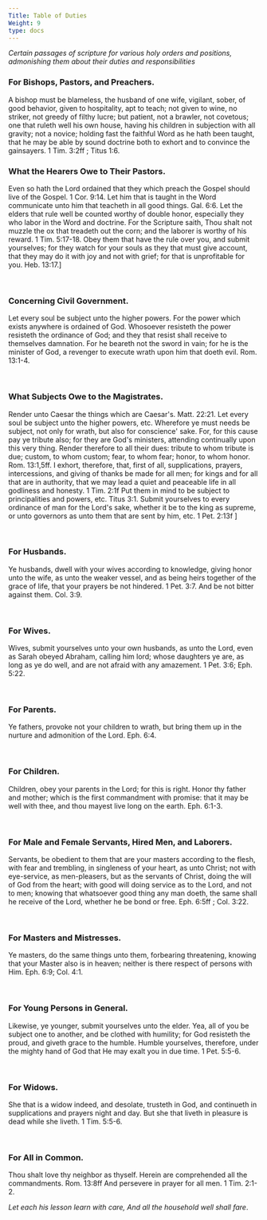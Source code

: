 ```yaml
---
Title: Table of Duties
Weight: 9
type: docs
---
```


<span class="text-2xl">*Certain passages of scripture for various holy orders and positions, admonishing them about their duties and responsibilities*</span>

### For Bishops, Pastors, and Preachers.

A bishop must be blameless, the husband of one wife, vigilant, sober, of good behavior, given to hospitality, apt to teach; not given to wine, no striker, not greedy of filthy lucre; but patient, not a brawler, not covetous; one that ruleth well his own house, having his children in subjection with all gravity; not a novice; holding fast the faithful Word as he hath been taught, that he may be able by sound doctrine both to exhort and to convince the gainsayers. 1 Tim. 3:2ff ; Titus 1:6.

### What the Hearers Owe to Their Pastors.

Even so hath the Lord ordained that they which preach the Gospel should live of the Gospel. 1 Cor. 9:14. Let him that is taught in the Word communicate unto him that teacheth in all good things. Gal. 6:6. Let the elders that rule well be counted worthy of double honor, especially they who labor in the Word and doctrine. For the Scripture saith, Thou shalt not muzzle the ox that treadeth out the corn; and the laborer is worthy of his reward. 1 Tim. 5:17-18. Obey them that have the rule over you, and submit yourselves; for they watch for your souls as they that must give account, that they may do it with joy and not with grief; for that is unprofitable for you. Heb. 13:17.]

&nbsp;

### Concerning Civil Government.

Let every soul be subject unto the higher powers. For the power which exists anywhere is ordained of God. Whosoever resisteth the power resisteth the ordinance of God; and they that resist shall receive to themselves damnation. For he beareth not the sword in vain; for he is the minister of God, a revenger to execute wrath upon him that doeth evil. Rom. 13:1-4.

&nbsp;

### What Subjects Owe to the Magistrates.

Render unto Caesar the things which are Caesar's. Matt. 22:21. Let every soul be subject unto the higher powers, etc. Wherefore ye must needs be subject, not only for wrath, but also for conscience' sake. For, for this cause pay ye tribute also; for they are God's ministers, attending continually upon this very thing. Render therefore to all their dues: tribute to whom tribute is due; custom, to whom custom; fear, to whom fear; honor, to whom honor. Rom. 13:1,5ff. I exhort, therefore, that, first of all, supplications, prayers, intercessions, and giving of thanks be made for all men; for kings and for all that are in authority, that we may lead a quiet and peaceable life in all godliness and honesty. 1 Tim. 2:1f Put them in mind to be subject to principalities and powers, etc. Titus 3:1. Submit yourselves to every ordinance of man for the Lord's sake, whether it be to the king as supreme, or unto governors as unto them that are sent by him, etc. 1 Pet. 2:13f ]

&nbsp;

### For Husbands.

Ye husbands, dwell with your wives according to knowledge, giving honor unto the wife, as unto the weaker vessel, and as being heirs together of the grace of life, that your prayers be not hindered. 1 Pet. 3:7. And be not bitter against them. Col. 3:9.

&nbsp;

### For Wives.

Wives, submit yourselves unto your own husbands, as unto the Lord, even as Sarah obeyed Abraham, calling him lord; whose daughters ye are, as long as ye do well, and are not afraid with any amazement. 1 Pet. 3:6; Eph. 5:22.

&nbsp;

### For Parents.

Ye fathers, provoke not your children to wrath, but bring them up in the nurture and admonition of the Lord. Eph. 6:4.

&nbsp;

### For Children.

Children, obey your parents in the Lord; for this is right. Honor thy father and mother; which is the first commandment with promise: that it may be well with thee, and thou mayest live long on the earth. Eph. 6:1-3.

&nbsp;

### For Male and Female Servants, Hired Men, and Laborers.

Servants, be obedient to them that are your masters according to the flesh, with fear and trembling, in singleness of your heart, as unto Christ; not with eye-service, as men-pleasers, but as the servants of Christ, doing the will of God from the heart; with good will doing service as to the Lord, and not to men; knowing that whatsoever good thing any man doeth, the same shall he receive of the Lord, whether he be bond or free. Eph. 6:5ff ; Col. 3:22.

&nbsp;

### For Masters and Mistresses.

Ye masters, do the same things unto them, forbearing threatening, knowing that your Master also is in heaven; neither is there respect of persons with Him. Eph. 6:9; Col. 4:1.

&nbsp;

### For Young Persons in General.

Likewise, ye younger, submit yourselves unto the elder. Yea, all of you be subject one to another, and be clothed with humility; for God resisteth the proud, and giveth grace to the humble. Humble yourselves, therefore, under the mighty hand of God that He may exalt you in due time. 1 Pet. 5:5-6.

&nbsp;

### For Widows.

She that is a widow indeed, and desolate, trusteth in God, and continueth in supplications and prayers night and day. But she that liveth in pleasure is dead while she liveth. 1 Tim. 5:5-6.

&nbsp;

### For All in Common.

Thou shalt love thy neighbor as thyself. Herein are comprehended all the commandments. Rom. 13:8ff And persevere in prayer for all men. 1 Tim. 2:1-2.

_Let each his lesson learn with care, And all the household well shall fare_.
